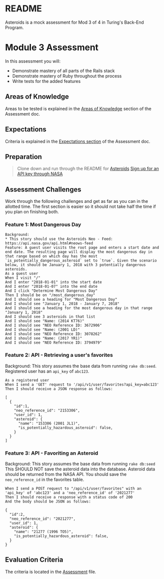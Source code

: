 # README

Asteroids is a mock assessment for Mod 3 of 4 in Turing's Back-End Program.

# Module 3 Assessment
In this assessment you will:
* Demonstrate mastery of all parts of the Rails stack
* Demonstrate mastery of Ruby throughout the process
* Write tests for the added features

## Areas of Knowledge
Areas to be tested is explained in the [Areas of Knowledge](https://github.com/turingschool/lesson_plans/blob/master/ruby_03-professional_rails_applications/assessment.md#areas-of-knowledge) section of the Assessment doc.

## Expectations
Criteria is explained in the [Expectations section](http://backend.turing.io/module3/lessons/assessment#expectations) of the Assessment doc.

## Preparation
> Clone down and run through the README for [Asteroids](https://github.com/turingschool-examples/asteroids)
[Sign up for an API key through NASA](https://api.nasa.gov/index.html#apply-for-an-api-key)

## Assessment Challenges
Work through the following challenges and get as far as you can in the allotted time. The first section is easier so it should not take half the time if you plan on finishing both.

### Feature 1: Most Dangerous Day
```
Background:
* This story should use the Asteroids Neo - Feed: https://api.nasa.gov/api.html#neows-feed
Feature: A guest user visits the root page and enters a start date and end date. The resulting page will display the most dangerous day in that range based on which day has the most `is_potentially_dangerous_asteroid` set to `true`. Given the scenario below, it should be January 1, 2018 with 3 potentially dangerous asteroids.
As a guest user
When I visit "/"
And I enter "2018-01-01" into the start date
And I enter "2018-01-07" into the end date
And I click "Determine Most Dangerous Day"
Then I should be on "/most_dangerous_day"
And I should see a heading for "Most Dangerous Day"
And I should see "January 1, 2018 - January 7, 2018"
And I should see a heading for the most dangerous day in that range "January 1, 2018"
And I should see 3 asteroids in that list
And I should see "Name: (2014 KT76)"
And I should see "NEO Reference ID: 3672906"
And I should see "Name: (2001 LD)"
And I should see "NEO Reference ID: 3078262"
And I should see "Name: (2017 YR1)"
And I should see "NEO Reference ID: 3794979"
```

### Feature 2: API - Retrieving a user's favorites
Background: This story assumes the base data from running `rake db:seed`. Registered user has an `api_key` of `abc123`.
```
As a registered user
When I send a 'GET' request to '/api/v1/user/favorites?api_key=abc123'
Then I should receive a JSON response as follows:
```
```
[
  {
    "id":1,
    "neo_reference_id": "2153306",
    "user_id": 1,
    "asteroid": {
      "name": "153306 (2001 JL1)",
      "is_potentially_hazardous_asteroid": false,
    }
  }
]
```
### Feature 3: API - Favoriting an Asteroid
Background: This story assumes the base data from running `rake db:seed`
This SHOULD NOT save the asteroid data into the database. Asteroid data should be returned from the NASA API. You should save the `neo_reference_id` in the favorites table.
```
When I send a POST request to "/api/v1/user/favorites" with an 'api_key' of 'abc123' and a 'neo_reference_id' of '2021277'
Then I should receive a response with a status code of 200
And the body should be JSON as follows:
```
```
{
  "id":2,
  "neo_reference_id": "2021277",
  "user_id": 1,
  "asteroid": {
    "name": "21277 (1996 TO5)",
    "is_potentially_hazardous_asteroid": false,
  }
}
```
## Evaluation Criteria
The criteria is located in the [Assessment](http://backend.turing.io/module3/lessons/assessment) file.
